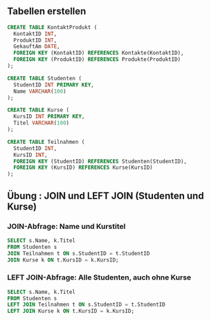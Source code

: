 ## Tabellen erstellen

```sql
CREATE TABLE KontaktProdukt (
  KontaktID INT,
  ProduktID INT,
  GekauftAm DATE,
  FOREIGN KEY (KontaktID) REFERENCES Kontakte(KontaktID),
  FOREIGN KEY (ProduktID) REFERENCES Produkte(ProduktID)
);

CREATE TABLE Studenten (
  StudentID INT PRIMARY KEY,
  Name VARCHAR(100)
);

CREATE TABLE Kurse (
  KursID INT PRIMARY KEY,
  Titel VARCHAR(100)
);

CREATE TABLE Teilnahmen (
  StudentID INT,
  KursID INT,
  FOREIGN KEY (StudentID) REFERENCES Studenten(StudentID),
  FOREIGN KEY (KursID) REFERENCES Kurse(KursID)
);
```

## Übung : JOIN und LEFT JOIN (Studenten und Kurse)

### JOIN-Abfrage: Name und Kurstitel

```sql
SELECT s.Name, k.Titel
FROM Studenten s
JOIN Teilnahmen t ON s.StudentID = t.StudentID
JOIN Kurse k ON t.KursID = k.KursID;
```

### LEFT JOIN-Abfrage: Alle Studenten, auch ohne Kurse

```sql
SELECT s.Name, k.Titel
FROM Studenten s
LEFT JOIN Teilnahmen t ON s.StudentID = t.StudentID
LEFT JOIN Kurse k ON t.KursID = k.KursID;
```
